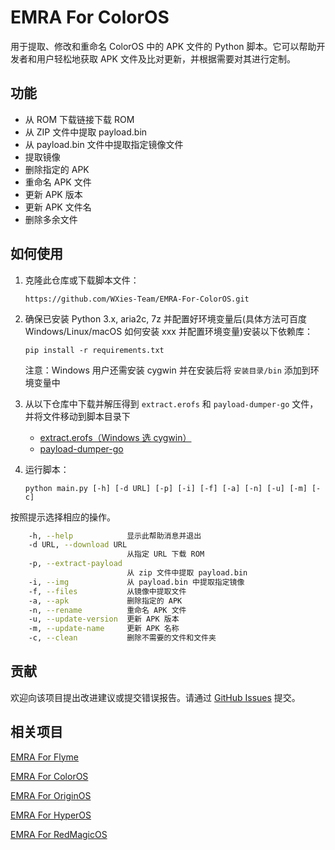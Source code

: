 # EMRA For ColorOS

用于提取、修改和重命名 ColorOS 中的 APK 文件的 Python 脚本。它可以帮助开发者和用户轻松地获取 APK 文件及比对更新，并根据需要对其进行定制。

## 功能

- 从 ROM 下载链接下载 ROM
- 从 ZIP 文件中提取 payload.bin
- 从 payload.bin 文件中提取指定镜像文件
- 提取镜像
- 删除指定的 APK
- 重命名 APK 文件
- 更新 APK 版本
- 更新 APK 文件名
- 删除多余文件

## 如何使用

1. 克隆此仓库或下载脚本文件：

   ```
   https://github.com/WXies-Team/EMRA-For-ColorOS.git
   ```

2. 确保已安装 Python 3.x, aria2c, 7z 并配置好环境变量后(具体方法可百度 Windows/Linux/macOS 如何安装 xxx 并配置环境变量)安装以下依赖库：

   ```
   pip install -r requirements.txt
   ```

   注意：Windows 用户还需安装 cygwin 并在安装后将 `安装目录/bin` 添加到环境变量中

3. 从以下仓库中下载并解压得到 `extract.erofs` 和 `payload-dumper-go` 文件，并将文件移动到脚本目录下

   - [extract.erofs（Windows 选 cygwin）](https://github.com/sekaiacg/erofs-utils/releases)
   - [payload-dumper-go](https://github.com/ssut/payload-dumper-go/releases)

4. 运行脚本：
   ```
   python main.py [-h] [-d URL] [-p] [-i] [-f] [-a] [-n] [-u] [-m] [-c]
   ```

按照提示选择相应的操作。

```bash
    -h, --help            显示此帮助消息并退出
    -d URL, --download URL
                          从指定 URL 下载 ROM
    -p, --extract-payload
                          从 zip 文件中提取 payload.bin
    -i, --img             从 payload.bin 中提取指定镜像
    -f, --files           从镜像中提取文件
    -a, --apk             删除指定的 APK
    -n, --rename          重命名 APK 文件
    -u, --update-version  更新 APK 版本
    -m, --update-name     更新 APK 名称
    -c, --clean           删除不需要的文件和文件夹
```

## 贡献

欢迎向该项目提出改进建议或提交错误报告。请通过 [GitHub Issues](https://github.com/HoratioShaw/EMRA-For-RedMagicOS/issues) 提交。

## 相关项目

[EMRA For Flyme](https://github.com/WXies-Team/EMRA-For-Flyme)

[EMRA For ColorOS](https://github.com/WXies-Team/EMRA-For-ColorOS)

[EMRA For OriginOS](https://github.com/WXies-Team/EMRA-For-OriginOS)

[EMRA For HyperOS](https://github.com/WXies-Team/EMRA-For-HyperOS)

[EMRA For RedMagicOS](https://github.com/WXies-Team/EMRA-For-RedMagicOS)
